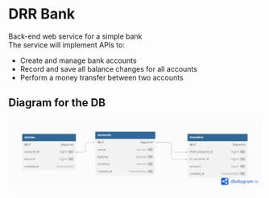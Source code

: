 # DRR Bank

Back-end web service for a simple bank <br>
The service will implement APIs to:
  * Create and manage bank accounts
  * Record and save all balance changes for all accounts
  * Perform a money transfer between two accounts


## Diagram for the DB

![DB Diagram](db/DRR_Bank.png)
